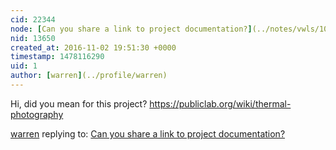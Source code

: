 ```yaml
---
cid: 22344
node: [Can you share a link to project documentation?](../notes/vwls/10-26-2016/can-you-share-a-link-to-project-documentation)
nid: 13650
created_at: 2016-11-02 19:51:30 +0000
timestamp: 1478116290
uid: 1
author: [warren](../profile/warren)
---
```


Hi, did you mean for this project? https://publiclab.org/wiki/thermal-photography

[warren](../profile/warren) replying to: [Can you share a link to project documentation?](../notes/vwls/10-26-2016/can-you-share-a-link-to-project-documentation)

